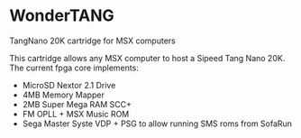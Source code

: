 # WonderTANG
 TangNano 20K cartridge for MSX computers

This cartridge allows any MSX computer to host a Sipeed Tang Nano 20K. The current fpga core implements:

- MicroSD Nextor 2.1 Drive
- 4MB Memory Mapper
- 2MB Super Mega RAM SCC+
- FM OPLL + MSX Music ROM
- Sega Master Syste VDP + PSG to allow running SMS roms from SofaRun
